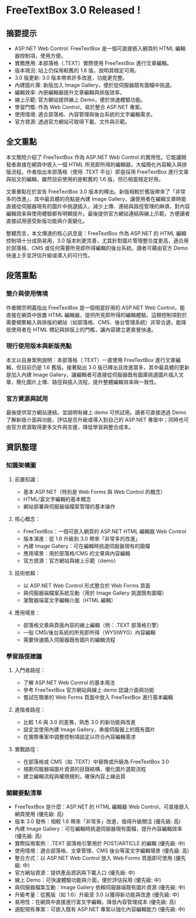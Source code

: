 # FreeTextBox 3.0 Released !

## 摘要提示
- ASP.NET Web Control: FreeTextBox 是一個可直接嵌入網頁的 HTML 編輯器控制項，使用方便。
- 實務應用: 本部落格（.TEXT）實際使用 FreeTextBox 進行文章編輯。
- 版本現況: 站上仍採用較舊的 1.6 版，說明其穩定可用。
- 3.0 版更新: 3.0 版本帶來許多改進，功能更完整。
- 內建圖片庫: 新版加入 Image Gallery，便於從伺服器既有圖檔中挑選。
- 編輯效率: 內嵌編輯器提升文章編輯與排版效率。
- 線上示範: 官方網站提供線上 Demo，便於快速體驗功能。
- 學習門檻: 作為 Web Control，易於整合 ASP.NET 專案。
- 使用情境: 適合部落格、內容管理與後台系統的文字編輯需求。
- 官方資源: 透過官方網站可取得下載、文件與示範。

## 全文重點
本文簡短介紹了 FreeTextBox 作為 ASP.NET Web Control 的實用性。它能讓開發者直接在網頁中嵌入一個 HTML 所見即所得的編輯器，大幅簡化內容輸入與排版流程。作者指出本部落格（使用 .TEXT 平台）即是採用 FreeTextBox 進行文章與貼文的編輯，雖然目前使用的是較舊的 1.6 版，但已相當穩定好用。

文章重點在於宣告 FreeTextBox 3.0 版本的釋出。新版相較於舊版帶來了「非常多的改進」，其中最具體的亮點是內建 Image Gallery，讓使用者在編輯文章時能直接從伺服器現有的圖片中挑選插入，減少上傳、連結與路徑管理的麻煩，對內容編輯效率與使用體驗都有明顯提升。最後提供官方網站連結與線上示範，方便讀者直接試用感受新版功能與介面變化。

整體而言，本文傳達的核心訊息是：FreeTextBox 作為 ASP.NET 的 HTML 編輯控制項十分成熟易用，3.0 版本則更完善，尤其針對圖片管理整合度更高，適合用於部落格、CMS 或任何需要所見即所得編輯的後台系統。讀者可藉由官方 Demo 快速上手並評估升級或導入的可行性。

## 段落重點
### 簡介與使用情境
作者開宗明義指出 FreeTextBox 是一個相當好用的 ASP.NET Web Control，能直接在網頁中放置 HTML 編輯器，提供所見即所得的編輯體驗。這類控制項對於需要頻繁輸入與排版的網站（如部落格、CMS、後台管理系統）非常合適，能降低使用者在 HTML 標記與排版上的門檻，讓內容建立更直覺快速。

### 現行使用版本與新版亮點
本文以自身案例說明：本部落格（.TEXT）一直使用 FreeTextBox 進行文章編輯，但目前仍是 1.6 舊版。接著點出 3.0 版已釋出且改進眾多，其中最具體的更新是加入內建 Image Gallery，讓編輯者可直接從伺服器既有圖庫挑選圖片插入文章，簡化圖片上傳、路徑與插入流程，提升整體編輯效率與一致性。

### 官方資源與試用
最後提供官方網站連結，並說明有線上 demo 可供試用。讀者可直接透過 Demo 了解新版介面與功能，評估是否升級或導入到自己的 ASP.NET 專案中；同時也可由官方資源取得更多文件與支援，降低學習與整合成本。

## 資訊整理

### 知識架構圖
1. 前置知識：
   - 基本 ASP.NET（特別是 Web Forms 與 Web Control 的概念）
   - HTML/富文字編輯的基本概念
   - 網站部署與伺服器端檔案管理的基本操作

2. 核心概念：
   - FreeTextBox：一個可嵌入網頁的 ASP.NET HTML 編輯器 Web Control
   - 版本演進：從 1.6 升級到 3.0 帶來「非常多的改進」
   - 內建 Image Gallery：可在編輯時挑選伺服器現有的圖檔
   - 應用場景：用於部落格/CMS 的文章與內容編輯
   - 官方資源：官方網站與線上示範（demo）

3. 技術依賴：
   - 以 ASP.NET Web Control 形式整合於 Web Forms 頁面
   - 與伺服器端檔案系統互動（用於 Image Gallery 挑選既有圖檔）
   - 瀏覽器端富文字編輯介面（HTML 編輯）

4. 應用場景：
   - 部落格文章與頁面內容的線上編輯（例：.TEXT 部落格引擎）
   - 一般 CMS/後台系統的所見即所得（WYSIWYG）內容編輯
   - 需要快速插入伺服器既有圖片的編輯流程

### 學習路徑建議
1. 入門者路徑：
   - 了解 ASP.NET Web Control 的基本用法
   - 參考 FreeTextBox 官方網站與線上 demo 認識介面與功能
   - 嘗試在簡單的 Web Forms 頁面中放入 FreeTextBox 進行基本編輯

2. 進階者路徑：
   - 比較 1.6 與 3.0 的差異，熟悉 3.0 的新功能與改進
   - 設定並使用內建 Image Gallery，串接伺服器上的既有圖片
   - 在實際專案中調整控制項設定以符合內容編輯需求

3. 實戰路徑：
   - 在部落格或 CMS（如 .TEXT）中替換或升級為 FreeTextBox 3.0
   - 規劃伺服器端圖片資源的目錄結構，優化圖片選取流程
   - 建立編輯流程與權限規則，確保內容上線品質

### 關鍵要點清單
- FreeTextBox 是什麼：ASP.NET 的 HTML 編輯器 Web Control，可直接嵌入網頁使用 (優先級: 高)
- 版本 3.0 發佈：相較 1.6 帶來「非常多」改進，值得升級關注 (優先級: 高)
- 內建 Image Gallery：可在編輯時挑選伺服器現有圖檔，提升內容編輯效率 (優先級: 高)
- 實際採用案例：.TEXT 部落格引擎用於 POST/ARTICLE 的編輯 (優先級: 中)
- 使用情境：適合部落格、文章管理、CMS 後台等富文字編輯場景 (優先級: 高)
- 整合方式：以 ASP.NET Web Control 放入 Web Forms 頁面即可使用 (優先級: 中)
- 官方網站資源：提供產品資訊與下載入口 (優先級: 中)
- 線上 Demo：可快速體驗功能與介面，便於評估採用 (優先級: 中)
- 與伺服器檔案互動：Image Gallery 依賴伺服器端既有圖片資源 (優先級: 中)
- 升級考量：從舊版（如 1.6）升級至 3.0 以獲得新功能與改進 (優先級: 中)
- 易用性：在網頁中直接進行富文字編輯，降低內容管理成本 (優先級: 高)
- 適配現有專案：可嵌入既有 ASP.NET 專案以強化內容編輯能力 (優先級: 中)